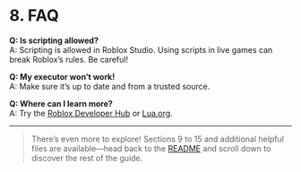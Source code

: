 # 8. FAQ

**Q: Is scripting allowed?**  
A: Scripting is allowed in Roblox Studio. Using scripts in live games can break Roblox’s rules. Be careful!

**Q: My executor won’t work!**  
A: Make sure it’s up to date and from a trusted source.

**Q: Where can I learn more?**  
A: Try the [Roblox Developer Hub](https://create.roblox.com/docs) or [Lua.org](https://www.lua.org/manual/5.1/).

---



> There’s even more to explore! Sections 9 to 15 and additional helpful files are available—head back to the [README](README.md) and scroll down to discover the rest of the guide.


